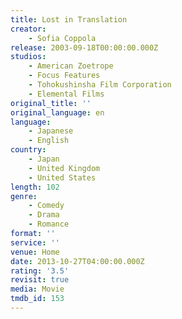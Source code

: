 ```yaml
---
title: Lost in Translation
creator:
    - Sofia Coppola
release: 2003-09-18T00:00:00.000Z
studios:
    - American Zoetrope
    - Focus Features
    - Tohokushinsha Film Corporation
    - Elemental Films
original_title: ''
original_language: en
language:
    - Japanese
    - English
country:
    - Japan
    - United Kingdom
    - United States
length: 102
genre:
    - Comedy
    - Drama
    - Romance
format: ''
service: ''
venue: Home
date: 2013-10-27T04:00:00.000Z
rating: '3.5'
revisit: true
media: Movie
tmdb_id: 153
---
```



